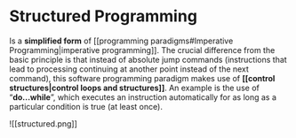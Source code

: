 # Structured Programming

Is a **simplified form** of [[programming paradigms#Imperative Programming|imperative programming]]. The crucial difference from the basic principle is that instead of absolute jump commands (instructions that lead to processing continuing at another point instead of the next command), this software programming paradigm makes use of **[[control structures|control loops and structures]]**. An example is the use of “**do...while**”, which executes an instruction automatically for as long as a particular condition is true (at least once).

![[structured.png]]